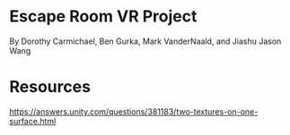 # Escape Room VR Project
By Dorothy Carmichael, Ben Gurka, Mark VanderNaald, and Jiashu Jason Wang

# Resources
https://answers.unity.com/questions/381183/two-textures-on-one-surface.html
